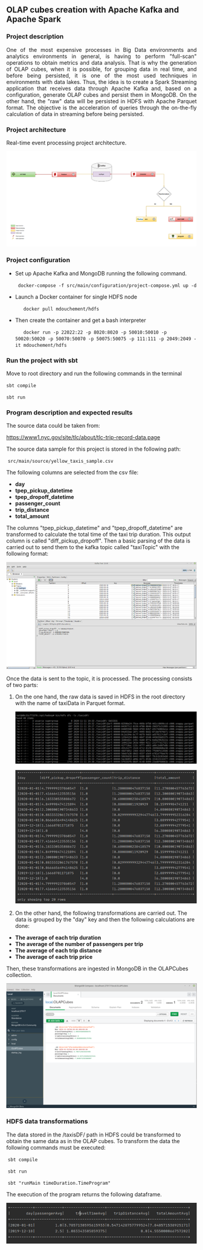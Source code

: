 ## OLAP cubes creation with Apache Kafka and Apache Spark
### Project description

<div style="text-align: justify">
One of the most expensive processes in Big Data environments and analytics environments in general, is having to perform "full-scan" operations to obtain metrics and data analysis. That is why the generation of OLAP cubes, when it is possible, for grouping data in real time, and before being persisted, it is one of the most used techniques in environments with data lakes. Thus, the idea is to create a Spark Streaming application that receives data through Apache Kafka and, based on a configuration, generate OLAP cubes and persist them in MongoDB. On the other hand, the "raw" data will be persisted in HDFS with Apache Parquet format. The objective is the acceleration of queries through the on-the-fly calculation of data in streaming before being persisted.
</div>

### Project architecture

Real-time event processing project architecture.

![TFMSchema](/src/main/docImages/TFMSchema.png)

### Project configuration

* Set up Apache Kafka and MongoDB running the following command.

    ` docker-compose -f src/main/configuration/project-compose.yml up -d`


* Launch a Docker container for single HDFS node

    `	docker pull mdouchement/hdfs`

* Then create the container and get a bash interpreter

    `	docker run -p 22022:22 -p 8020:8020 -p 50010:50010 -p 50020:50020 -p 50070:50070 -p 50075:50075 -p 111:111 -p 2049:2049 -it mdouchement/hdfs`


### Run the project with sbt

Move to root directory and run the following commands in the terminal

`sbt compile`

`sbt run`

### Program description and expected results

The source data could be taken from:

https://www1.nyc.gov/site/tlc/about/tlc-trip-record-data.page

The source data sample for this project is stored in the following path:

​		`src/main/source/yellow_taxis_sample.csv`

The following columns are selected from the csv file:

* **day**
* **tpep_pickup_datetime**
* **tpep_dropoff_datetime**
* **passenger_count**
* **trip_distance**
* **total_amount** 

The columns "tpep_pickup_datetime" and "tpep_dropoff_datetime" are transformed to calculate the total time of the taxi trip duration. This output column is called "diff_pickup_dropoff". Then a basic parsing of the data is carried out to send them to the kafka topic called "taxiTopic" with the following format:

<img src="/src/main/docImages/taxiTopicAllData.png" alt="taxiTopicAllData" style="zoom:67%;" />

Once the data is sent to the topic, it is processed. The processing consists of two parts:

1. On the one hand, the raw data is saved in HDFS in the root directory with the name of taxiData in Parquet format. 

   ![](/src/main/docImages/taxiDataHDFS.png)

   ![HDFSDataFrameValues](/src/main/docImages/HDFSDataFrameValues.png)

2. On the other hand, the following transformations are carried out. The data is grouped by the "day" key and then the following calculations are done:
* **The average of each trip duration**
* **The average of the number of passengers per trip**
* **The average of each trip distance**
* **The average of each trip price**

Then, these transformations are ingested in MongoDB in the OLAPCubes collection.

<img src="/src/main/docImages/mongoDBOLAP.png" alt="mongoDBOLAP" style="zoom: 80%;" />



### HDFS data transformations

The data stored in the /taxisDF/ path in HDFS could be transformed to obtain the same data as in the OLAP cubes. To transform the data the following commands must be executed:

​		`sbt compile`

​		`sbt run` 

​		`sbt "runMain timeDuration.TimeProgram"`

The execution of the program returns the following dataframe.

![](/src/main/docImages/HDFSTransformedData.png)
